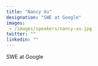 ```yaml
---
title: "Nancy Xu"
designation: "SWE at Google"
images: 
 - /images/speakers/nancy-xu.jpg
twitter: ""
linkedin: ""
---
```


SWE at Google